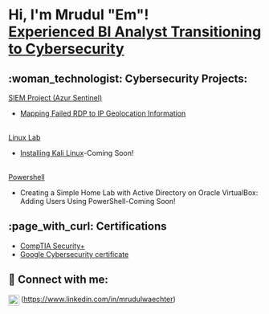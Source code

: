 <h1>Hi, I'm Mrudul "Em"! <br/><a href="https://github.com/Mrudul-Waechter"> <a href="https://www.linkedin.com/in/mrudulwaechter/">Experienced BI Analyst Transitioning to Cybersecurity</a>
<h2>:woman_technologist: Cybersecurity Projects:</h2>
  
 <ins>SIEM Project (Azur Sentinel)</ins>
- [Mapping Failed RDP to IP Geolocation Information](https://github.com/Mrudul-Waechter/Sentinel-Lab)
<br />
<ins>Linux Lab</ins>

- [Installing Kali Linux](https://github.com/Mrudul-Waechter/KaliLinuxInstall)-Coming Soon!

<br />
<ins>Powershell</ins>

- Creating a Simple Home Lab with Active Directory on Oracle VirtualBox: Adding Users Using PowerShell-Coming Soon!



<h2> :page_with_curl: Certifications </h2>

- [CompTIA Security+](https://imgur.com/a/SSZQ7CE)
- [Google Cybersecurity certificate](https://coursera.org/share/2ab59036896ffd7ec2a29593801aa946)
  

<h2> 🤳 Connect with me:</h2>

<img align="left" alt="Mrudul Waechter |  LinkedIn" width="22px" src="https://cdn.jsdelivr.net/npm/simple-icons@v3/icons/linkedin.svg" />(https://www.linkedin.com/in/mrudulwaechter)
